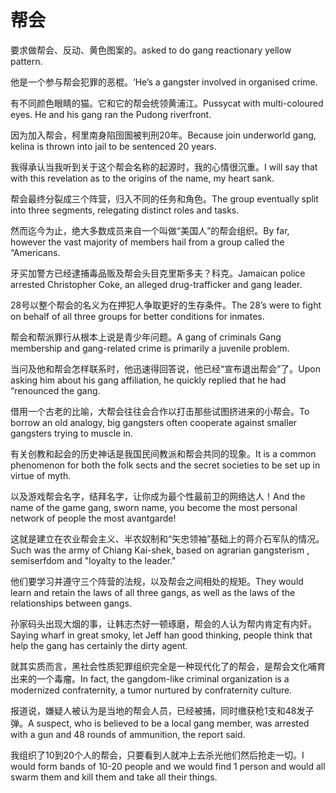 # 帮会

<p><span class="chinese">要求做帮会、反动、黄色图案的。</span><span class="english">asked to do gang reactionary yellow pattern.</span></p>

<p><span class="chinese">他是一个参与帮会犯罪的恶棍。</span><span class="english">‘He’s a gangster involved in organised crime.</span></p>

<p><span class="chinese">有不同颜色眼睛的猫。它和它的帮会统领黄浦江。</span><span class="english">Pussycat with multi-coloured eyes. He and his gang ran the Pudong riverfront.</span></p>

<p><span class="chinese">因为加入帮会，柯里南身陷囹圄被判刑20年。</span><span class="english">Because join underworld gang, kelina is thrown into jail to be sentenced 20 years.</span></p>

<p><span class="chinese">我得承认当我听到关于这个帮会名称的起源时，我的心情很沉重。</span><span class="english">I will say that with this revelation as to the origins of the name, my heart sank.</span></p>

<p><span class="chinese">帮会最终分裂成三个阵营，归入不同的任务和角色。</span><span class="english">The group eventually split into three segments, relegating distinct roles and tasks.</span></p>

<p><span class="chinese">然而迄今为止，绝大多数成员来自一个叫做“美国人”的帮会组织。</span><span class="english">By far, however the vast majority of members hail from a group called the “Americans.</span></p>

<p><span class="chinese">牙买加警方已经逮捕毒品贩及帮会头目克里斯多夫？科克。</span><span class="english">Jamaican police arrested Christopher Coke, an alleged drug-trafficker and gang leader.</span></p>

<p><span class="chinese">28号以整个帮会的名义为在押犯人争取更好的生存条件。</span><span class="english">The 28’s were to fight on behalf of all three groups for better conditions for inmates.</span></p>

<p><span class="chinese">帮会和帮派罪行从根本上说是青少年问题。</span><span class="english">A gang of criminals Gang membership and gang-related crime is primarily a juvenile problem.</span></p>

<p><span class="chinese">当问及他和帮会怎样联系时，他迅速得回答说，他已经“宣布退出帮会”了。</span><span class="english">Upon asking him about his gang affiliation, he quickly replied that he had “renounced the gang.</span></p>

<p><span class="chinese">借用一个古老的比喻，大帮会往往会合作以打击那些试图挤进来的小帮会。</span><span class="english">To borrow an old analogy, big gangsters often cooperate against smaller gangsters trying to muscle in.</span></p>

<p><span class="chinese">有关创教和起会的历史神话是我国民间教派和帮会共同的现象。</span><span class="english">It is a common phenomenon for both the folk sects and the secret societies to be set up in virtue of myth.</span></p>

<p><span class="chinese">以及游戏帮会名字，结拜名字，让你成为最个性最前卫的网络达人！</span><span class="english">And the name of the game gang, sworn name, you become the most personal network of people the most avantgarde!</span></p>

<p><span class="chinese">这就是建立在农业帮会主义、半农奴制和“矢忠领袖”基础上的蒋介石军队的情况。</span><span class="english">Such was the army of Chiang Kai-shek, based on agrarian gangsterism , semiserfdom and "loyalty to the leader."</span></p>

<p><span class="chinese">他们要学习并遵守三个阵营的法规，以及帮会之间相处的规矩。</span><span class="english">They would learn and retain the laws of all three gangs, as well as the laws of the relationships between gangs.</span></p>

<p><span class="chinese">孙家码头出现大烟的事，让韩志杰好一顿琢磨，帮会的人认为帮内肯定有内奸。</span><span class="english">Saying wharf in great smoky, let Jeff han good thinking, people think that help the gang has certainly the dirty agent.</span></p>

<p><span class="chinese">就其实质而言，黑社会性质犯罪组织完全是一种现代化了的帮会，是帮会文化哺育出来的一个毒瘤。</span><span class="english">In fact, the gangdom-like criminal organization is a modernized confraternity, a tumor nurtured by confraternity culture.</span></p>

<p><span class="chinese">报道说，嫌疑人被认为是当地的帮会人员，已经被捕，同时缴获枪1支和48发子弹。</span><span class="english">A suspect, who is believed to be a local gang member, was arrested with a gun and 48 rounds of ammunition, the report said.</span></p>

<p><span class="chinese">我组织了10到20个人的帮会，只要看到人就冲上去杀光他们然后抢走一切。</span><span class="english">I would form bands of 10-20 people and we would find 1 person and would all swarm them and kill them and take all their things.</span></p>

